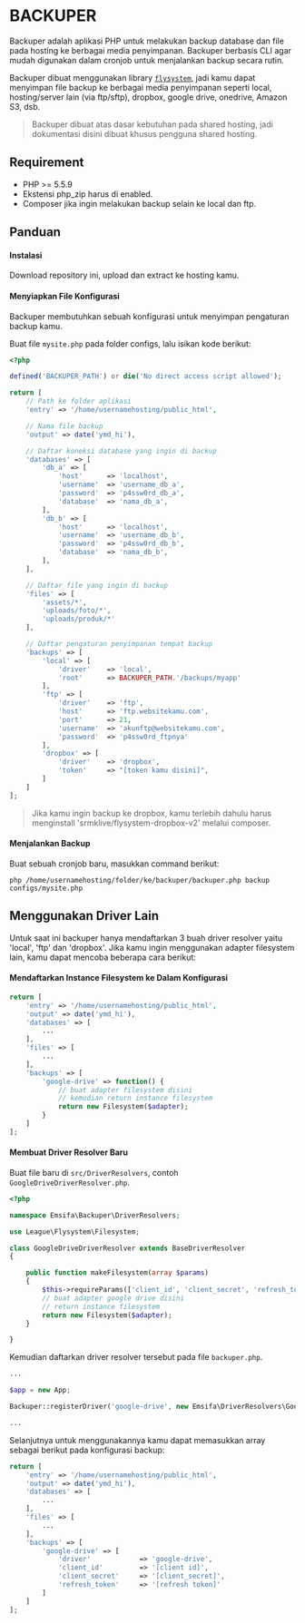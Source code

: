 BACKUPER
===========================

Backuper adalah aplikasi PHP untuk melakukan backup database dan file pada hosting ke berbagai media penyimpanan.
Backuper berbasis CLI agar mudah digunakan dalam cronjob untuk menjalankan backup secara rutin.

Backuper dibuat menggunakan library [`flysystem`](https://flysystem.thephpleague.com),
jadi kamu dapat menyimpan file backup ke berbagai media penyimpanan
seperti local, hosting/server lain (via ftp/sftp), dropbox, google drive, onedrive, Amazon S3, dsb.

> Backuper dibuat atas dasar kebutuhan pada shared hosting, jadi dokumentasi disini dibuat khusus pengguna shared hosting.

## Requirement

* PHP >= 5.5.9
* Ekstensi php_zip harus di enabled.
* Composer jika ingin melakukan backup selain ke local dan ftp.

## Panduan

#### Instalasi

Download repository ini, upload dan extract ke hosting kamu.

#### Menyiapkan File Konfigurasi

Backuper membutuhkan sebuah konfigurasi untuk menyimpan pengaturan backup kamu.

Buat file `mysite.php` pada folder configs, lalu isikan kode berikut:

```php
<?php

defined('BACKUPER_PATH') or die('No direct access script allowed');

return [
    // Path ke folder aplikasi
    'entry' => '/home/usernamehosting/public_html',

    // Nama file backup
    'output' => date('ymd_hi'),

    // Daftar koneksi database yang ingin di backup
    'databases' => [
        'db_a' => [
            'host'      => 'localhost',
            'username'  => 'username_db_a',
            'password'  => 'p4ssw0rd_db_a',
            'database'  => 'nama_db_a',
        ],
        'db_b' => [
            'host'      => 'localhost',
            'username'  => 'username_db_b',
            'password'  => 'p4ssw0rd_db_b',
            'database'  => 'nama_db_b',
        ],
    ],

    // Daftar file yang ingin di backup
    'files' => [
        'assets/*',
        'uploads/foto/*',
        'uploads/produk/*'
    ],

    // Daftar pengaturan penyimpanan tempat backup
    'backups' => [
        'local' => [
            'driver'    => 'local',
            'root'      => BACKUPER_PATH.'/backups/myapp'
        ],
        'ftp' => [
            'driver'    => 'ftp',
            'host'      => 'ftp.websitekamu.com',
            'port'      => 21,
            'username'  => 'akunftp@websitekamu.com',
            'password'  => 'p4ssw0rd_ftpnya'
        ],
        'dropbox' => [
            'driver'    => 'dropbox',
            'token'     => "[token kamu disini]",
        ]
    ]
];
```

> Jika kamu ingin backup ke dropbox, kamu terlebih dahulu harus menginstall 'srmklive/flysystem-dropbox-v2' melalui composer.

#### Menjalankan Backup

Buat sebuah cronjob baru, masukkan command berikut:

```
php /home/usernamehosting/folder/ke/backuper/backuper.php backup configs/mysite.php
```

## Menggunakan Driver Lain

Untuk saat ini backuper hanya mendaftarkan 3 buah driver resolver yaitu 'local', 'ftp' dan 'dropbox'.
Jika kamu ingin menggunakan adapter filesystem lain, kamu dapat mencoba beberapa cara berikut:

#### Mendaftarkan Instance Filesystem ke Dalam Konfigurasi

```php
return [
    'entry' => '/home/usernamehosting/public_html',
    'output' => date('ymd_hi'),
    'databases' => [
        ...
    ],
    'files' => [
        ...
    ],
    'backups' => [
        'google-drive' => function() {
            // buat adapter filesystem disini
            // kemudian return instance filesystem
            return new Filesystem($adapter);
        }
    ]
];
```

#### Membuat Driver Resolver Baru

Buat file baru di `src/DriverResolvers`, contoh `GoogleDriveDriverResolver.php`.

```php
<?php

namespace Emsifa\Backuper\DriverResolvers;

use League\Flysystem\Filesystem;

class GoogleDriveDriverResolver extends BaseDriverResolver
{

    public function makeFilesystem(array $params)
    {
        $this->requireParams(['client_id', 'client_secret', 'refresh_token'], $params);
        // buat adapter google drive disini
        // return instance filesystem
        return new Filesystem($adapter);
    }

}
```

Kemudian daftarkan driver resolver tersebut pada file `backuper.php`.

```php
...

$app = new App;

Backuper::registerDriver('google-drive', new Emsifa\DriverResolvers\GoogleDriveDriverResolver());

...
```

Selanjutnya untuk menggunakannya kamu dapat memasukkan array sebagai berikut pada konfigurasi backup:

```php
return [
    'entry' => '/home/usernamehosting/public_html',
    'output' => date('ymd_hi'),
    'databases' => [
        ...
    ],
    'files' => [
        ...
    ],
    'backups' => [
        'google-drive' => [
            'driver'            => 'google-drive',
            'client_id'         => '[client id]',
            'client_secret'     => '[client_secret]',
            'refresh_token'     => '[refresh token]'
        ]
    ]
];
```
